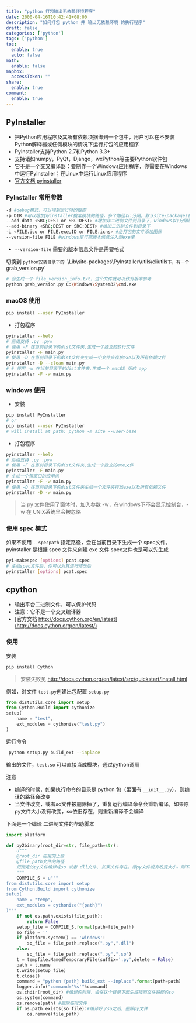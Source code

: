 ```yaml
---
title: "python 打包输出无依赖环境程序"
date: 2000-04-16T10:42:41+08:00
description: "如何打包 python 并 输出无依赖环境 的执行程序"
draft: false
categories: ['python']
tags: ['python']
toc:
  enable: true
  auto: false
math:
  enable: false
mapbox:
  accessToken: ""
share:
  enable: true
comment:
  enable: true
---
```


## PyInstaller

- 把Python应用程序及其所有依赖项捆绑到一个包中，用户可以在不安装Python解释器或任何模块的情况下运行打包的应用程序
- PyInstaller支持Python 2.7和Python 3.3+
- 支持诸如numpy，PyQt，Django，wxPython等主要Python软件包
- 它不是一个交叉编译器：要制作一个Windows应用程序，你需要在Windows中运行PyInstaller；在Linux中运行Linux应用程序
- [官方文档 pyinstaller](https://pyinstaller.readthedocs.io/en/stable/)

### PyInstaller 常用参数

```sh
-d #debug模式，可以得到运行时的跟踪
-p DIR #可以增加pyinstaller搜索模块的路径，多个路径以:分隔。默认site-packages目录下都是可以被识别的
--add-data <SRC;DEST or SRC:DEST> #增加非二进制文件到目录下，windows以;分隔而且得用双引号包含，而*NIX以:分隔
--add-binary <SRC;DEST or SRC:DEST> #增加二进制文件到目录下
-i <FILE.ico or FILE.exe,ID or FILE.icns> #给打包的文件添加图标
--version-file FILE #windows里可把版本信息注入到exe里
```

- `--version-file` 需要的版本信息文件是需要格式

切换到 `python安装目录下的 `\Lib\site-packages\PyInstaller\utils\cliutils`下，有一个 `grab_version.py`

```sh
# 会生成一个 file_version_info.txt，这个文件就可以作为版本参考
python grab_version.py C:\Windows\System32\cmd.exe
```

### macOS 使用

```sh
pip install --user PyInstaller
```

- 打包程序

```sh
pyinstaller --help
# 后缀支持 .py .pyw
# 使用 -F 在当前目录下的dist文件夹,生成一个独立的执行文件
pyinstaller -F main.py
# 使用 -D 在当前目录下的dist文件夹生成一个文件夹存放exe以及所有依赖文件
pyinstaller -D --clean main.py
# # 使用 -w 在当前目录下的dist文件夹,生成一个 macOS 版的 app
pyinstaller -F -w main.py
```

### windows 使用

- 安装

```sh
pip install PyInstaller
# or
pip install --user PyInstaller
# will install at path: python -m site --user-base
```

- 打包程序

```sh
pyinstaller --help
# 后缀支持 .py .pyw
# 使用 -F 在当前目录下的dist文件夹,生成一个独立的exe文件
pyinstaller -F main.py
# 生成一个带窗口的应用包
pyinstaller -F -w main.py
# 使用 -D 在当前目录下的dist文件夹生成一个文件夹存放exe以及所有依赖文件
pyinstaller -D -w main.py
```

> 当 py 文件使用了窗体时，加入参数 -w，在windows下不会显示控制台，-w 在 UNIX系统里会被忽略

### 使用 spec 模式

如果不使用 `--specpath` 指定路径，会在当前目录下生成一个 spec文件，pyinstaller 是根据 spec 文件来创建 exe 文件
spec文件也是可以先生成

```sh
pyi-makespec [options] pcat.spec
# 生成spec文件后，你可以对其进行修改后
pyinstaller [options] pcat.spec
```

## cpython

- 输出平台二进制文件，可以保护代码
- 注意：它不是一个交叉编译器
- [官方文档 http://docs.cython.org/en/latest](http://docs.cython.org/en/latest/)

### 使用

安装

```bash
pip install Cython
```

> 安装失败见 http://docs.cython.org/en/latest/src/quickstart/install.html

例如，对文件 `test.py`创建出包配置 `setup.py`

```python
from distutils.core import setup
from Cython.Build import cythonize
setup(
    name = "test",
    ext_modules = cythonize("test.py")
)
```

运行命令

```sh
 python setup.py build_ext --inplace
```

输出的文件，`test.so` 可以直接当成模块，通过python调用

注意

- 编译的时候，如果执行命令的目录是 python 包（里面有 `__init__.py`），则编译的路径会改变
- 当文件改变，或者so文件被删除掉了，重复运行编译命令会重新编译，如果原py文件大小没有改变，so依旧存在，则重新编译不会编译

下面是一个编译 二进制文件的帮助脚本

```python
import platform

def py2binary(root_dir=str, file_path=str):
    u"""
    @root_dir 应用的上级
    @file_path文件的路径
    把指定的py文件编译成so 或者 dll文件, 如果文件存在，原py文件没有改变大小，则不编译
    """
    COMPILE_S = u"""
from distutils.core import setup
from Cython.Build import cythonize
setup(
    name = "temp",
    ext_modules = cythonize("{path}")
)"""
    if not os.path.exists(file_path):
        return False
    setup_file = COMPILE_S.format(path=file_path)
    so_file = ''
    if platform.system() == 'windows':
        so_file = file_path.replace(".py",".dll")
    else:
        so_file = file_path.replace(".py",".so")
    t = tempfile.NamedTemporaryFile(suffix='.py',delete = False)
    path = t.name
    t.write(setup_file)
    t.close()
    command = "python {path} build_ext --inplace".format(path=path)
    logger.info("command='%s'"%command)
    os.chdir(root_dir) #编译的时候，会在这个目录下面生成按照文件路径的so
    os.system(command)
    os.remove(path) #删除临时文件
    if os.path.exists(so_file):#编译好了so之后，删除py文件
        os.remove(file_path)

```
